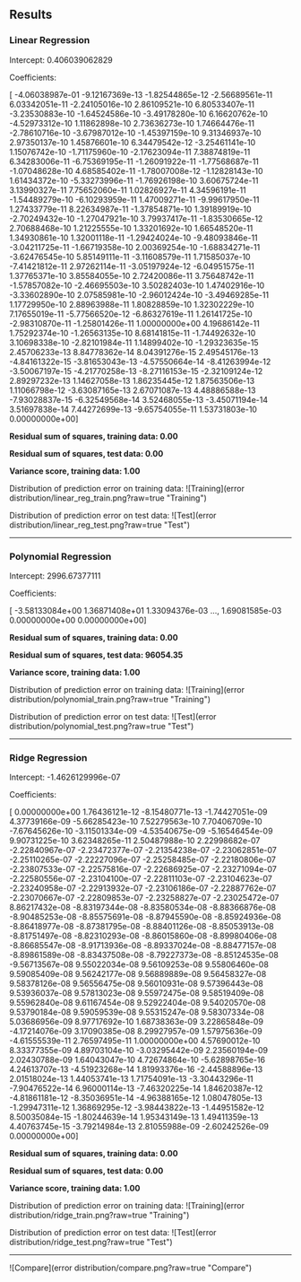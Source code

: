 ## Results

### Linear Regression

Intercept: 
 0.406039062829
 
Coefficients: 

 [ -4.06038987e-01  -9.12167369e-13  -1.82544865e-12  -2.56689561e-11
   6.03342051e-11  -2.24105016e-10   2.86109521e-10   6.80533407e-11
  -3.23530883e-10  -1.64524586e-10  -3.49178280e-10   6.16620762e-10
  -4.52973312e-10   1.11862898e-10   2.73636273e-10   1.74664476e-11
  -2.78610716e-10  -3.67987012e-10  -1.45397159e-10   9.31346937e-10
   2.97350137e-10   1.45876601e-10   6.34479542e-12  -3.25461141e-10
   1.15076742e-10  -1.71175960e-10  -2.17623094e-11   7.38874819e-11
   6.34283006e-11  -6.75369195e-11  -1.26091922e-11  -1.77568687e-11
  -1.07048628e-10   4.68585402e-11  -1.78007008e-12  -1.12828143e-10
   1.61434372e-10  -5.33273996e-11  -1.76926198e-10   3.60675724e-11
   3.13990327e-11   7.75652060e-11   1.02826927e-11   4.34596191e-11
  -1.54489279e-10  -6.10293959e-11   1.47009271e-11  -9.99617950e-11
   1.27433779e-11   8.22634987e-11  -1.37854871e-10   1.39189919e-10
  -2.70249432e-10  -1.27047921e-10   3.79937417e-11  -1.83530665e-12
   2.70688468e-10   1.21225555e-10   1.33201692e-10   1.66548520e-11
   1.34930861e-10   1.32001118e-11  -1.29424024e-10  -9.48093846e-11
  -3.04211725e-11  -1.66719358e-10   2.00369254e-10  -1.68834271e-11
  -3.62476545e-10   5.85149111e-11  -3.11608579e-11   1.71585037e-10
  -7.41421812e-11   2.97262114e-11  -3.05197924e-12  -6.04951575e-11
   1.37765371e-10   3.85584055e-10   2.72420086e-11   3.75648742e-11
  -1.57857082e-10  -2.46695503e-10   3.50282403e-10   1.47402916e-10
  -3.33602890e-10   2.07585981e-10  -2.96012424e-10  -3.49469285e-11
   1.17729950e-10   2.88963988e-11   1.80828859e-10   1.32302229e-10
   7.17655019e-11  -5.77566520e-12  -6.86327619e-11   1.26141725e-10
  -2.98310870e-11  -1.25801426e-11   1.00000000e+00   4.19686142e-11
   1.75292374e-10  -1.26563135e-10   8.68141815e-11  -1.74492632e-10
   3.10698338e-10  -2.82101984e-11   1.14899402e-10  -1.29323635e-15
   2.45706233e-13   8.84778362e-14   8.04391276e-15   2.49545176e-13
  -4.84161322e-15  -3.81653043e-13  -4.57550664e-14  -8.41263994e-12
  -3.50067197e-15  -4.21770258e-13  -8.27116153e-15  -2.32109124e-12
   2.89297232e-13   1.14627058e-13   1.86235445e-12   1.87563506e-13
   1.11066798e-12  -3.63087165e-13   2.67071087e-13   4.48886588e-13
  -7.93028837e-15  -6.32549568e-14   3.52468055e-13  -3.45071194e-14
   3.51697838e-14   7.44272699e-13  -9.65754055e-11   1.53731803e-10
   0.00000000e+00]

**Residual sum of squares, training data: 0.00**

**Residual sum of squares, test data: 0.00**

**Variance score, training data: 1.00**


Distribution of prediction error on training data:
![Training](error distribution/linear_reg_train.png?raw=true "Training")

Distribution of prediction error on test data:
![Test](error distribution/linear_reg_test.png?raw=true "Test")

---

### Polynomial Regression

Intercept: 
 2996.67377111
 
Coefficients: 

 [ -3.58133084e+00   1.36871408e+01   1.33094376e-03 ...,   1.69081585e-03
   0.00000000e+00   0.00000000e+00]
   
**Residual sum of squares, training data: 0.00**

**Residual sum of squares, test data: 96054.35**

**Variance score, training data: 1.00**

Distribution of prediction error on training data:
![Training](error distribution/polynomial_train.png?raw=true "Training")

Distribution of prediction error on test data:
![Test](error distribution/polynomial_test.png?raw=true "Test")

---

### Ridge Regression

Intercept: 
 -1.4626129996e-07

Coefficients: 

 [  0.00000000e+00   1.76436121e-12  -8.15480771e-13  -1.74427051e-09
   4.37739166e-09  -5.66285423e-10   7.52279563e-10   7.70406709e-10
  -7.67645626e-10  -3.11501334e-09  -4.53540675e-09  -5.16546454e-09
   9.90731225e-10   3.62348265e-11   2.50487988e-10   2.22998682e-07
  -2.22840967e-07  -2.23472377e-07  -2.21354238e-07  -2.23062851e-07
  -2.25110265e-07  -2.22227096e-07  -2.25258485e-07  -2.22180806e-07
  -2.23807533e-07  -2.22575816e-07  -2.22686925e-07  -2.23271094e-07
  -2.22580556e-07  -2.23104100e-07  -2.22811103e-07  -2.23104623e-07
  -2.23240958e-07  -2.22913932e-07  -2.23106186e-07  -2.22887762e-07
  -2.23070667e-07  -2.22809853e-07  -2.23258827e-07  -2.23025472e-07
   8.86217432e-08  -8.83197344e-08  -8.83580534e-08  -8.88366876e-08
  -8.90485253e-08  -8.85575691e-08  -8.87945590e-08  -8.85924936e-08
  -8.86418977e-08  -8.87381795e-08  -8.88401126e-08  -8.85053913e-08
  -8.81751497e-08  -8.82310293e-08  -8.86015860e-08  -8.89980406e-08
  -8.86685547e-08  -8.91713936e-08  -8.89337024e-08  -8.88477157e-08
  -8.89861589e-08  -8.83437508e-08  -8.79227373e-08  -8.85124535e-08
  -9.56713567e-08   9.55022034e-08   9.56109253e-08   9.55806460e-08
   9.59085409e-08   9.56242177e-08   9.56889889e-08   9.56458327e-08
   9.58378126e-08   9.56556475e-08   9.56010931e-08   9.57396443e-08
   9.53936037e-08   9.57813023e-08   9.55972475e-08   9.58519409e-08
   9.55962840e-08   9.61167454e-08   9.52922404e-08   9.54020570e-08
   9.53790184e-08   9.59059539e-08   9.55315247e-08   9.58307334e-08
   5.03686956e-09   8.97717692e-10   1.68738363e-09   3.22865848e-09
  -4.17214076e-09   3.17090385e-08   8.29927957e-09   1.57975636e-09
  -4.61555539e-11   2.76597495e-11   1.00000000e+00   4.57690012e-10
   8.33377355e-09   4.89703104e-10  -3.03295442e-09   2.23560194e-09
   2.02430788e-09   1.64043047e-10   4.72674864e-10  -5.62898765e-16
   4.24613707e-13  -4.51923268e-14   1.81993376e-16  -2.44588896e-13
   2.01518024e-13   1.44053741e-13   1.71754091e-13  -3.30443296e-11
  -7.90476522e-14   6.96000114e-13  -7.46320225e-14   1.84620387e-12
  -4.81861181e-12  -8.35036951e-14  -4.96388165e-12   1.08047805e-13
  -1.29947311e-12   1.36869295e-12  -3.98443822e-13  -1.44951582e-12
   8.50035084e-15  -1.80244639e-14   1.95343149e-13   1.49411359e-13
   4.40763745e-15  -3.79214984e-13   2.81055988e-09  -2.60242526e-09
   0.00000000e+00]

**Residual sum of squares, training data: 0.00**

**Residual sum of squares, test data: 0.00**

**Variance score, training data: 1.00**

Distribution of prediction error on training data:
![Training](error distribution/ridge_train.png?raw=true "Training")

Distribution of prediction error on test data:
![Test](error distribution/ridge_test.png?raw=true "Test")

---

![Compare](error distribution/compare.png?raw=true "Compare")
